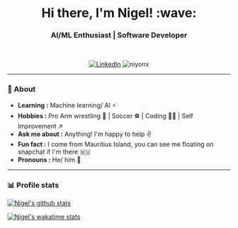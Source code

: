 <h1 align="center"> Hi there, I'm Nigel! :wave: </h1>

<h3 align="center">  AI/ML Enthusiast | Software Developer </h3> <br>

<p align="center"> 
<a href="https://www.linkedin.com/in/niyonx/"><img alt="LinkedIn" src="https://img.shields.io/badge/-Nigel_Yong-blue?style=flat-square&logo=Linkedin&logoColor=white&link=https://www.linkedin.com/in/niyonx/"></a>
<img src="https://komarev.com/ghpvc/?username=niyonx" alt="niyonx" />
</p>

--------------------------------------------------------------------------------------------------------------------------------------------------------------------
### 🤔 About
-  **Learning :** Machine learning/ AI :zap:
-  **Hobbies :** Pro Arm wrestling 💪 | Soccer :soccer: | Coding 👨‍💻 | Self Improvement :arrow_upper_right:
-  **Ask me about :** Anything! I'm happy to help :v:
-  **Fun fact :** I come from Mauritius Island, you can see me floating on snapchat if I'm there :mauritius:
-  **Pronouns :** He/ him 👨

--------------------------------------------------------------------------------------------------------------------------------------------------------------------

### 📊 Profile stats

[![Nigel's github stats](https://github-readme-stats.vercel.app/api?username=niyonx&count_private=true&show_icons=true)](https://github.com/anuraghazra/github-readme-stats)

[![Nigel's wakatime stats](https://github-readme-stats.vercel.app/api/wakatime?username=niyonx)](https://github.com/anuraghazra/github-readme-stats)
